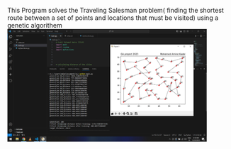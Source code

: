This Program solves the Traveling Salesman problem( finding the shortest route between a set of points and locations that must be visited) using a genetic algorithem
<img src="Capture.png" alt="result" width="450"/>

